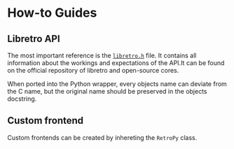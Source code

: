 # How-to Guides

## Libretro API

The most important reference is the [`libretro.h`](https://github.com/libretro/libretro-common/blob/master/include/libretro.h) file. It contains all information about the workings and expectations of the API.It can be found on the official repository of libretro and open-source cores.

When ported into the Python wrapper, every objects name can deviate from the C name, but the original name should be preserved in the objects docstring.

## Custom frontend

Custom frontends can be created by inhereting the `RetroPy` class.
